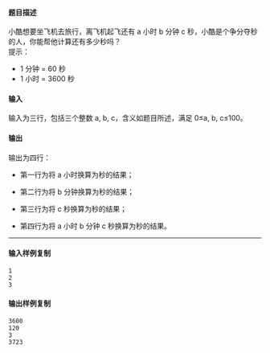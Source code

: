 #### 题目描述

小酷想要坐飞机去旅行，离飞机起飞还有 a 小时 b 分钟 c 秒，小酷是个争分夺秒的人，你能帮他计算还有多少秒吗？  
提示：  

-   1 分钟 = 60 秒
-   1 小时 = 3600 秒

#### 输入

输入为三行，包括三个整数 a, b, c，含义如题目所述，满足 0≤a, b, c≤100。

#### 输出

输出为四行：  

-   第一行为将 a 小时换算为秒的结果；  
    
-   第二行为将 b 分钟换算为秒的结果；  
    
-   第三行为将 c 秒换算为秒的结果；  
    
-   第四行为将 a 小时 b 分钟 c 秒换算为秒的结果。

___

#### 输入样例复制

```
1
2
3
```

#### 输出样例复制

```
3600
120
3
3723
```
